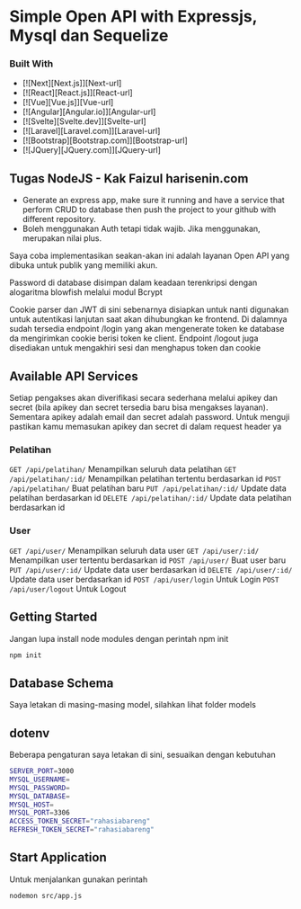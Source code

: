 # Simple Open API with Expressjs, Mysql dan Sequelize 
### Built With

* [![Next][Next.js]][Next-url]
* [![React][React.js]][React-url]
* [![Vue][Vue.js]][Vue-url]
* [![Angular][Angular.io]][Angular-url]
* [![Svelte][Svelte.dev]][Svelte-url]
* [![Laravel][Laravel.com]][Laravel-url]
* [![Bootstrap][Bootstrap.com]][Bootstrap-url]
* [![JQuery][JQuery.com]][JQuery-url]

## Tugas NodeJS - Kak Faizul harisenin.com 
- Generate an express app, make sure it running and have a service that perform CRUD to database then push the project to your github with different repository.
- Boleh menggunakan Auth tetapi tidak wajib. Jika menggunakan, merupakan nilai plus.

Saya coba implementasikan seakan-akan ini adalah layanan Open API yang dibuka untuk publik yang memiliki akun. 

Password di database disimpan dalam keadaan terenkripsi dengan alogaritma blowfish melalui modul Bcrypt

Cookie parser dan JWT di sini sebenarnya disiapkan untuk nanti digunakan untuk autentikasi lanjutan saat akan dihubungkan ke frontend. Di dalamnya sudah tersedia endpoint /login yang akan mengenerate token ke database da mengirimkan cookie berisi token ke client. Endpoint /logout juga disediakan untuk mengakhiri sesi dan menghapus token dan cookie

## Available API Services
Setiap pengakses akan diverifikasi secara sederhana melalui apikey dan secret (bila apikey dan secret tersedia baru bisa mengakses layanan). Sementara apikey adalah email dan secret adalah password. Untuk menguji pastikan kamu memasukan apikey dan secret di dalam request header ya

### Pelatihan
`GET /api/pelatihan/` Menampilkan seluruh data pelatihan
`GET /api/pelatihan/:id/` Menampilkan pelatihan tertentu berdasarkan id
`POST /api/pelatihan/` Buat pelatihan baru
`PUT /api/pelatihan/:id/` Update data pelatihan berdasarkan id
`DELETE /api/pelatihan/:id/` Update data pelatihan berdasarkan id

### User
`GET /api/user/` Menampilkan seluruh data user
`GET /api/user/:id/` Menampilkan user tertentu berdasarkan id
`POST /api/user/` Buat user baru
`PUT /api/user/:id/` Update data user berdasarkan id
`DELETE /api/user/:id/` Update data user berdasarkan id
`POST /api/user/login` Untuk Login
`POST /api/user/logout` Untuk Logout


## Getting Started
Jangan lupa install node modules dengan perintah npm init

```sh
npm init
```

## Database Schema
Saya letakan di masing-masing model, silahkan lihat folder models

## dotenv
Beberapa pengaturan saya letakan di sini, sesuaikan dengan kebutuhan

```sh
SERVER_PORT=3000
MYSQL_USERNAME=
MYSQL_PASSWORD=
MYSQL_DATABASE=
MYSQL_HOST=
MYSQL_PORT=3306
ACCESS_TOKEN_SECRET="rahasiabareng"
REFRESH_TOKEN_SECRET="rahasiabareng"
```

## Start Application
Untuk menjalankan gunakan perintah 

```sh
nodemon src/app.js
```
